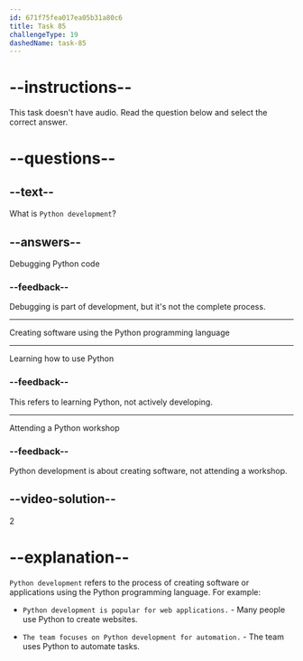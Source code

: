 ```yaml
---
id: 671f75fea017ea05b31a80c6
title: Task 85
challengeType: 19
dashedName: task-85
---
```


# --instructions--

This task doesn't have audio. Read the question below and select the correct answer.

# --questions--

## --text--

What is `Python development`?

## --answers--

Debugging Python code

### --feedback--

Debugging is part of development, but it's not the complete process.

---

Creating software using the Python programming language

---

Learning how to use Python

### --feedback--

This refers to learning Python, not actively developing.

---

Attending a Python workshop

### --feedback--

Python development is about creating software, not attending a workshop.

## --video-solution--

2

# --explanation--

`Python development` refers to the process of creating software or applications using the Python programming language. For example:

- `Python development is popular for web applications.` - Many people use Python to create websites.

- `The team focuses on Python development for automation.` - The team uses Python to automate tasks.
